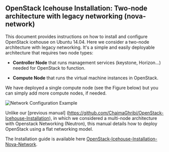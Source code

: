 OpenStack Icehouse Installation: Two-node architecture with legacy networking (nova-network)
--------------------------------------------------------------------------------------------


This document provides instructions on how to install and configure OpenStack icehouse on Ubuntu 14.04.
Here we consider a two-node architecture with legacy networking. It's a simple and easily deployable architecture that requires two node types:  

+ **Controller Node** that runs management services (keystone, Horizon…) needed for OpenStack to function.

+ **Compute Node** that runs the virtual machine instances in OpenStack. 

We have deployed a single compute node (see the Figure below) but you can simply add more compute nodes, if needed.  

![Network Configuration Example](https://raw.githubusercontent.com/ChaimaGhribi/OpenStack-Icehouse-Installation-Nova-Network/master/images/two-node-topo.jpg)

Unlike our [previous manual] (<https://github.com/ChaimaGhribi/OpenStack-Icehouse-Installation>), in which we considered a multi-node architecture with Openstack Networking (Neutron), this manual
details how to deploy OpenStack using a flat networking model. 

The Installation guide is available here [OpenStack-Icehouse-Installation-Nova-Network](https://github.com/ChaimaGhribi/Icehouse-Installation-Flat-Networking/blob/master/OpenStack-Icehouse-Installation-Nova-Network.rst).
